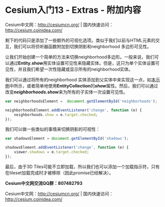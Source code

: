 # Cesium入门13 - Extras - 附加内容
Cesium中文网：http://cesiumcn.org/ | 国内快速访问：http://cesium.coinidea.com/

剩下的代码只是添加了一些额外的可视化选项。类似于我们以前与HTML元素的交互，我们可以将侦听器函数附加到切换阴影和neighborhood 多边形可见性。

让我们开始创建一个简单的方法来切换neighborhood多边形。一般来说，我们可以通过**Entity.show**用实体设置可见性来隐藏实体。但是，这只为单个实体设置可见性，并且我们希望一次性隐藏或显示所有的neighborhood实体。

我们可以通过将所有的neighborhood 实体添加到父实体中来实现这一点，如[本示例](https://cesiumjs.org/Cesium/Build/Apps/Sandcastle/index.html?src=Show%20or%20Hide%20Entities.html&label=Showcases)中所示，或者简单地使用**EntityCollection**的***show***属性。然后，我们可以通过改变***neighborhoods.show***来为所有的子实体一次设置可见性。

```javascript
var neighborhoodsElement =  document.getElementById('neighborhoods');

neighborhoodsElement.addEventListener('change', function (e) {
    neighborhoods.show = e.target.checked;
});
```
我们可以做一些类似的事情来切换阴影的可视性：
```javascript
var shadowsElement = document.getElementById('shadows');

shadowsElement.addEventListener('change', function (e) {
    viewer.shadows = e.target.checked;
});
```

最后，由于3D Tiles可能不立即加载，所以我们也可以添加一个加载指示符，只有在tileset加载完成时才被移除（因此promise已经解决）。

**Cesium中文网交流QQ群：807482793**

Cesium中文网：http://cesiumcn.org/ | 国内快速访问：http://cesium.coinidea.com/